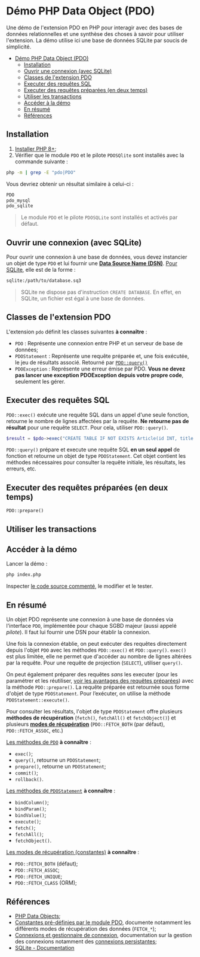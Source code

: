 # Démo PHP Data Object (PDO)

Une démo de l'extension PDO en PHP pour interagir avec des bases de données relationnelles et une synthèse des choses à savoir pour utiliser l'extension. La démo utilise ici une base de données SQLite par soucis de simplicité.

- [Démo PHP Data Object (PDO)](#démo-php-data-object-pdo)
  - [Installation](#installation)
  - [Ouvrir une connexion (avec SQLite)](#ouvrir-une-connexion-avec-sqlite)
  - [Classes de l'extension PDO](#classes-de-lextension-pdo)
  - [Executer des requêtes SQL](#executer-des-requêtes-sql)
  - [Executer des requêtes préparées (en deux temps)](#executer-des-requêtes-préparées-en-deux-temps)
  - [Utiliser les transactions](#utiliser-les-transactions)
  - [Accéder à la démo](#accéder-à-la-démo)
  - [En résumé](#en-résumé)
  - [Références](#références)


## Installation

1. [Installer PHP 8+](https://www.php.net/downloads);
2. Vérifier que le module `PDO` et le pilote `PDOSQlite` sont installés avec la commande suivante :

~~~sh
php -m | grep -E "pdo|PDO"
~~~

Vous devriez obtenir un résultat similaire à celui-ci :

~~~bash
PDO
pdo_mysql
pdo_sqlite
~~~

> Le module `PDO` et le pilote `PDOSQLite` sont installés et activés par défaut.

## Ouvrir une connexion (avec SQLite)

Pour ouvrir une connexion à une base de données, vous devez instancier un objet de type `PDO` et lui fournir une [**Data Source Name (DSN)**](https://www.php.net/manual/fr/pdo.construct.php). [Pour SQLite](https://www.php.net/manual/fr/ref.pdo-sqlite.connection.php), elle est de la forme :

~~~bash
sqlite:/path/to/database.sq3
~~~

> SQLite ne dispose pas d'instruction `CREATE DATABASE`. En effet, en SQLite, un fichier est égal à une base de données.

## Classes de l'extension PDO

L'extension `pdo` définit les classes suivantes **à connaître** :

- `PDO` : Représente une connexion entre PHP et un serveur de base de données;
- `PDOStatement` : Représente une requête préparée et, une fois exécutée, le jeu de résultats associé. Retourné par [`PDO::query()`](https://www.php.net/manual/fr/pdo.query.php)
- `PDOException` : Représente une erreur émise par PDO. **Vous ne devez pas lancer une exception PDOException depuis votre propre code**, seulement les gérer.

## Executer des requêtes SQL

`PDO::exec()` exécute une requête SQL dans un appel d'une seule fonction, retourne le nombre de lignes affectées par la requête. **Ne retourne pas de résultat** pour une requête `SELECT`. Pour cela, utiliser `PDO::query()`.

~~~php
$result = $pdo->exec("CREATE TABLE IF NOT EXISTS Article(id INT, title VARCHAR(255), body TEXT)");
~~~

`PDO::query()` prépare et execute une requête SQL **en un seul appel** de fonction et retourne un objet de type `PDOStatement`. Cet objet contient les méthodes nécessaires pour consulter la requête initiale, les résultats, les erreurs, etc.


## Executer des requêtes préparées (en deux temps)


`PDO::prepare()`


## Utiliser les transactions


## Accéder à la démo

Lancer la démo :

~~~sh
php index.php
~~~

Inspecter [le code source commenté](./index.php), le modifier et le tester.

## En résumé

Un objet PDO représente une connexion à une base de données via l'interface `PDO`, implémentée pour chaque SGBD majeur (aussi appelé *pilote*). Il faut lui fournir une DSN pour établir la connexion.

Une fois la connexion établie, on peut exécuter des requêtes directement depuis l'objet `PDO` avec les méthodes `PDO::exec()` et `PDO::query()`. `exec()` est plus limitée, elle ne permet que d'accéder au nombre de lignes altérées par la requête. Pour une requête de projection (`SELECT`), utiliser `query()`.

On peut également préparer des requêtes *sans* les executer (pour les paramétrer et les réutiliser, [voir les avantages des requêtes préparées](https://www.php.net/manual/fr/pdo.prepared-statements.php)) avec la méthode `PDO::prepare()`. La requête préparée est retournée sous forme d'objet de type `PDOStatement`. Pour l’exécuter, on utilise la méthode `PDOStatement::execute()`.

Pour consulter les résultats, l'objet de type `PDOStatement` offre plusieurs **méthodes de récupération** (`fetch()`, `fetchAll()` et `fetchObject()`) et plusieurs [**modes de récupération**](https://www.php.net/manual/fr/pdo.constants.php) (`PDO::FETCH_BOTH` (par défaut), `PDO::FETCH_ASSOC`, etc.) 


[Les méthodes de `PDO`](https://www.php.net/manual/fr/class.pdo.php) **à connaître** :

- `exec()`;
- `query()`, retourne un `PDOStatement`;
- `prepare()`, retourne un `PDOStatement`;
- `commit()`;
- `rollback()`.

[Les méthodes de `PDOStatement`](https://www.php.net/manual/fr/class.pdostatement.php) **à connaître** :

- `bindColumn()`;
- `bindParam()`;
- `bindValue()`;
- `execute()`;
- `fetch()`;
- `fetchAll()`;
- `fetchObject()`.

[Les modes de récupération (constantes)](https://www.php.net/manual/fr/pdo.constants.php) **à connaître** :

- `PDO::FETCH_BOTH` (défaut);
- `PDO::FETCH_ASSOC`;
- `PDO::FETCH_UNIQUE`;
- `PDO::FETCH_CLASS` (ORM);

## Références

- [PHP Data Objects](https://www.php.net/manual/fr/book.pdo.php);
- [Constantes pré-définies par le module PDO](https://www.php.net/manual/fr/pdo.constants.php), documente notamment les différents modes de récupération des données (`FETCH_*`);
- [Connexions et gestionnaire de connexion](https://www.php.net/manual/fr/pdo.connections.php), documentation sur la gestion des connexions notamment des [connexions persistantes](https://www.php.net/manual/fr/pdo.constants.php#pdo.constants.attr-persistent);
- [SQLite - Documentation](https://www.sqlite.org/docs.html)